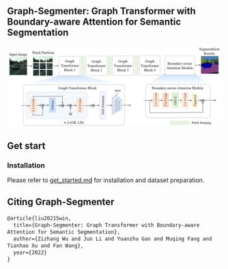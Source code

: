 ## Graph-Segmenter: Graph Transformer with Boundary-aware Attention for Semantic Segmentation


<p align="center">
    <img src="intro.jpg" width=800>
</p>


## Get start
### Installation

Please refer to [get_started.md](https://github.com/open-mmlab/mmsegmentation/blob/v0.11.0/docs/get_started.md#installation) for installation and dataset preparation.



## Citing Graph-Segmenter
```
@article{liu2021Swin,
  title={Graph-Segmenter: Graph Transformer with Boundary-aware Attention for Semantic Segmentation},
  author={Zizhang Wu and Jun Li and Yuanzhu Gan and Muqing Fang and Tianhao Xu and Fan Wang},
  year={2022}
}
